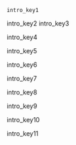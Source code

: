 ```ngMeta
intro_key1
```

intro_key2
intro_key3


intro_key4


intro_key5


intro_key6


intro_key7


intro_key8


intro_key9


intro_key10


intro_key11
